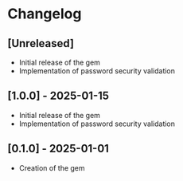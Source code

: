 # Changelog

## [Unreleased]
- Initial release of the gem
- Implementation of password security validation

## [1.0.0] - 2025-01-15
- Initial release of the gem
- Implementation of password security validation

## [0.1.0] - 2025-01-01
- Creation of the gem
